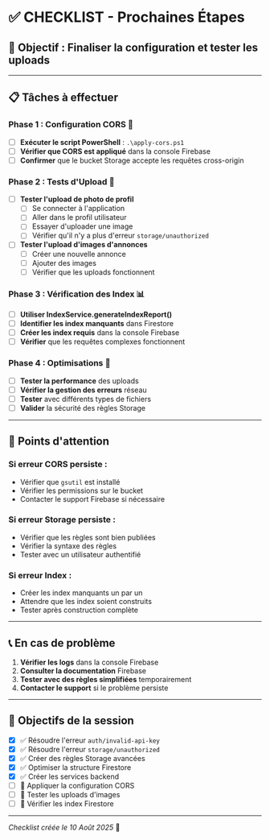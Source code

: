# ✅ CHECKLIST - Prochaines Étapes

## 🎯 **Objectif : Finaliser la configuration et tester les uploads**

---

## 📋 **Tâches à effectuer**

### **Phase 1 : Configuration CORS** 🔧
- [ ] **Exécuter le script PowerShell** : `.\apply-cors.ps1`
- [ ] **Vérifier que CORS est appliqué** dans la console Firebase
- [ ] **Confirmer** que le bucket Storage accepte les requêtes cross-origin

### **Phase 2 : Tests d'Upload** 🧪
- [ ] **Tester l'upload de photo de profil**
  - [ ] Se connecter à l'application
  - [ ] Aller dans le profil utilisateur
  - [ ] Essayer d'uploader une image
  - [ ] Vérifier qu'il n'y a plus d'erreur `storage/unauthorized`
- [ ] **Tester l'upload d'images d'annonces**
  - [ ] Créer une nouvelle annonce
  - [ ] Ajouter des images
  - [ ] Vérifier que les uploads fonctionnent

### **Phase 3 : Vérification des Index** 📊
- [ ] **Utiliser IndexService.generateIndexReport()**
- [ ] **Identifier les index manquants** dans Firestore
- [ ] **Créer les index requis** dans la console Firebase
- [ ] **Vérifier** que les requêtes complexes fonctionnent

### **Phase 4 : Optimisations** 🚀
- [ ] **Tester la performance** des uploads
- [ ] **Vérifier la gestion des erreurs** réseau
- [ ] **Tester** avec différents types de fichiers
- [ ] **Valider** la sécurité des règles Storage

---

## 🚨 **Points d'attention**

### **Si erreur CORS persiste :**
- Vérifier que `gsutil` est installé
- Vérifier les permissions sur le bucket
- Contacter le support Firebase si nécessaire

### **Si erreur Storage persiste :**
- Vérifier que les règles sont bien publiées
- Vérifier la syntaxe des règles
- Tester avec un utilisateur authentifié

### **Si erreur Index :**
- Créer les index manquants un par un
- Attendre que les index soient construits
- Tester après construction complète

---

## 📞 **En cas de problème**

1. **Vérifier les logs** dans la console Firebase
2. **Consulter la documentation** Firebase
3. **Tester avec des règles simplifiées** temporairement
4. **Contacter le support** si le problème persiste

---

## 🎉 **Objectifs de la session**

- [x] ✅ Résoudre l'erreur `auth/invalid-api-key`
- [x] ✅ Résoudre l'erreur `storage/unauthorized`
- [x] ✅ Créer des règles Storage avancées
- [x] ✅ Optimiser la structure Firestore
- [x] ✅ Créer les services backend
- [ ] 🔄 Appliquer la configuration CORS
- [ ] 🔄 Tester les uploads d'images
- [ ] 🔄 Vérifier les index Firestore

---

*Checklist créée le 10 Août 2025* 📝
